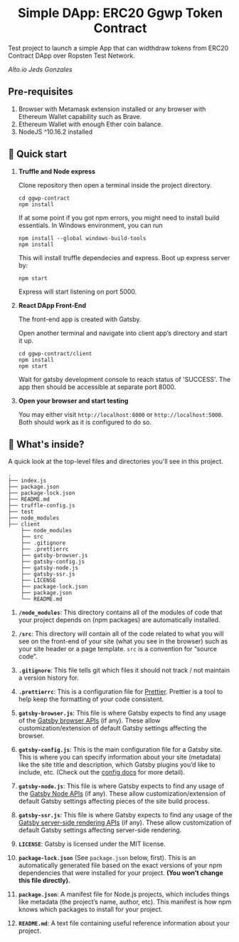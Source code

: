 
<h1 align="center">
  Simple DApp: ERC20 Ggwp Token Contract
</h1>

Test project to launch a simple App that can widthdraw tokens from ERC20 Contract DApp over Ropsten Test Network.

_Alto.io_
_Jeds Gonzales_

## Pre-requisites
1. Browser with Metamask extension installed or any browser with Ethereum Wallet capability such as Brave.
2. Ethereum Wallet with enough Ether coin balance.
3. NodeJS ^10.16.2 installed

## 🚀 Quick start

1.  **Truffle and Node express**

    Clone repository then open a terminal inside the project directory.

    ```shell
    cd ggwp-contract
    npm install
    ```

    If at some point if you got npm errors, you might need to install build essentials.
    In Windows environment, you can run

    ```shell
    npm install --global windows-build-tools
    npm install
    ```
    
    This will install truffle dependecies and express. Boot up express server by:

    ```shell
    npm start
    ```

    Express will start listening on port 5000.

2.  **React DApp Front-End**

    The front-end app is created with Gatsby.

    Open another terminal and navigate into client app’s directory and start it up.

    ```shell
    cd ggwp-contract/client
    npm install
    npm start
    ```

    Wait for gatsby development console to reach status of 'SUCCESS'. The app then 
    should be accessible at separate port 8000.

1.  **Open your browser and start testing**

    You may either visit `http://localhost:8000` or `http://localhost:5000`. Both should 
    work as it is configured to do so.


## 🧐 What's inside?

A quick look at the top-level files and directories you'll see in this project.

    .
    ├── index.js
    ├── package.json
    ├── package-lock.json
    ├── README.md
    ├── truffle-config.js
    ├── test
    ├── node_modules
    ├── client
        ├── node_modules
        ├── src
        ├── .gitignore
        ├── .prettierrc
        ├── gatsby-browser.js
        ├── gatsby-config.js
        ├── gatsby-node.js
        ├── gatsby-ssr.js
        ├── LICENSE
        ├── package-lock.json
        ├── package.json
        └── README.md

1.  **`/node_modules`**: This directory contains all of the modules of code that your project depends on (npm packages) are automatically installed.

2.  **`/src`**: This directory will contain all of the code related to what you will see on the front-end of your site (what you see in the browser) such as your site header or a page template. `src` is a convention for “source code”.

3.  **`.gitignore`**: This file tells git which files it should not track / not maintain a version history for.

4.  **`.prettierrc`**: This is a configuration file for [Prettier](https://prettier.io/). Prettier is a tool to help keep the formatting of your code consistent.

5.  **`gatsby-browser.js`**: This file is where Gatsby expects to find any usage of the [Gatsby browser APIs](https://www.gatsbyjs.org/docs/browser-apis/) (if any). These allow customization/extension of default Gatsby settings affecting the browser.

6.  **`gatsby-config.js`**: This is the main configuration file for a Gatsby site. This is where you can specify information about your site (metadata) like the site title and description, which Gatsby plugins you’d like to include, etc. (Check out the [config docs](https://www.gatsbyjs.org/docs/gatsby-config/) for more detail).

7.  **`gatsby-node.js`**: This file is where Gatsby expects to find any usage of the [Gatsby Node APIs](https://www.gatsbyjs.org/docs/node-apis/) (if any). These allow customization/extension of default Gatsby settings affecting pieces of the site build process.

8.  **`gatsby-ssr.js`**: This file is where Gatsby expects to find any usage of the [Gatsby server-side rendering APIs](https://www.gatsbyjs.org/docs/ssr-apis/) (if any). These allow customization of default Gatsby settings affecting server-side rendering.

9.  **`LICENSE`**: Gatsby is licensed under the MIT license.

10. **`package-lock.json`** (See `package.json` below, first). This is an automatically generated file based on the exact versions of your npm dependencies that were installed for your project. **(You won’t change this file directly).**

11. **`package.json`**: A manifest file for Node.js projects, which includes things like metadata (the project’s name, author, etc). This manifest is how npm knows which packages to install for your project.

12. **`README.md`**: A text file containing useful reference information about your project.
